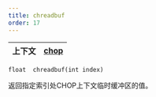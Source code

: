 ```yaml
---
title: chreadbuf
order: 17
---
```

| 上下文 | [chop](../contexts/chop.html) |
| --- | --- |

`float  chreadbuf(int index)`

返回指定索引处CHOP上下文临时缓冲区的值。